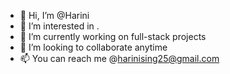 - 👋 Hi, I’m @Harini
- 👀 I’m interested in .
- 🌱 I’m currently working on full-stack projects
- 💞️ I’m looking to collaborate anytime
- 📫 You can reach me @harinising25@gmail.com

<!---
HariniSing/HariniSing is a ✨ special ✨ repository because its `README.md` (this file) appears on your GitHub profile.
You can click the Preview link to take a look at your changes.
--->
